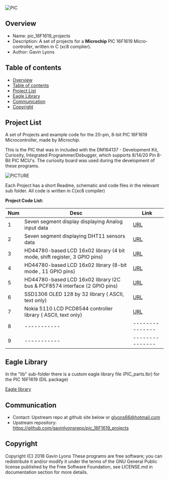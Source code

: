 
![PIC](https://github.com/gavinlyonsrepo/pic_16F1619_projects/blob/master/images/pic16f1619.jpg)

Overview
--------------------------------------------
* Name: pic_16F1619_projects
* Description: A set of projects for a **Microchip** 
 PIC 16F1619 Micro-controller, written in C (xc8 complier).
* Author: Gavin Lyons 

Table of contents
---------------------------

  * [Overview](#overview)
  * [Table of contents](#table-of-contents)
  * [Project List](#project-list)
  * [Eagle Library](#eagle-library)
  * [Communication](#communication)
  * [Copyright](#copyright)

Project List
-----------------------------------------
A set of Projects and example code for the 20-pin, 8-bit PIC 16F1619 Microcontroller,
made by *Microchip*. 

This is the PIC that was in included with the
DM164137 - Development Kit, Curiosity, Integrated Programmer/Debugger,
which supports 8/14/20 Pin 8-Bit PIC MCU's. 
The curiosity board was used during the development of these programs.

![PICTURE](https://github.com/gavinlyonsrepo/pic_16F1619_projects/blob/master/images/pcb.jpg)

Each Project has a short Readme, schematic and code files
in the relevant sub folder. All code is written in C(xc8 compiler)


**Project Code List:**

| Num | Desc | Link |
| --- | --- | --- |
| 1  | Seven segment display displaying Analog input data | [URL](projects/SevenSeg) |
| 2  | Seven segment displaying DHT11 sensors data | [URL](projects/DHT11) |
| 3 |  HD44780-based LCD 16x02 library (4 bit mode, shift register, 3 GPIO  pins) | [URL](projects/LCD16x02)|
| 4 |  HD44780-based LCD 16x02 library  (8-bit mode , 11 GPIO pins)| [URL](projects/LCD16x02_8bit)  |
| 5 |  HD44780-based LCD 16x02 library I2C bus & PCF8574 interface (2 GPIO pins) |[URL](projects/LCD16x02_I2C)  |
| 6 |  SSD1306 OLED 128 by 32 library ( ASCII, text only) | [URL](projects/OLED_I2C)|
| 7 |  Nokia 5110 LCD  PCD8544 controller library ( ASCII, text only)  | [URL](projects/NOKIA) |
| 8 | ----------- | --------------- |
| 9 | ----------- | --------------- |

Eagle Library
--------------
In the "lib" sub-folder there is a custom eagle library file (PIC_parts.lbr) for the PIC 16F1619 (DIL package)
 
 [Eagle library](docs/eagle/eagle_lib)


Communication
-----------
* Contact: Upstream repo at github site below or glyons66@hotmail.com
* Upstream repository: https://github.com/gavinlyonsrepo/pic_16F1619_projects

Copyright
---------
Copyright (C) 2018 Gavin Lyons 
These programs are free software; you can redistribute it and/or modify
it under the terms of the GNU General Public license published by
the Free Software Foundation, see LICENSE.md in documentation section 
for more details.
